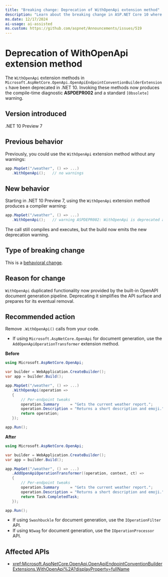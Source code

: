 ```yaml
---
title: "Breaking change: Deprecation of WithOpenApi extension method"
description: "Learn about the breaking change in ASP.NET Core 10 where WithOpenApi extension methods have been deprecated and produce a compiler warning."
ms.date: 12/17/2024
ai-usage: ai-assisted
ms.custom: https://github.com/aspnet/Announcements/issues/519
---
```


# Deprecation of WithOpenApi extension method

The `WithOpenApi` extension methods in `Microsoft.AspNetCore.OpenApi.OpenApiEndpointConventionBuilderExtensions` have been deprecated in .NET 10. Invoking these methods now produces the compile-time diagnostic **ASPDEPR002** and a standard `[Obsolete]` warning.

## Version introduced

.NET 10 Preview 7

## Previous behavior

Previously, you could use the `WithOpenApi` extension method without any warnings:

```csharp
app.MapGet("/weather", () => ...)
   .WithOpenApi();   // no warnings
```

## New behavior

Starting in .NET 10 Preview 7, using the `WithOpenApi` extension method produces a compiler warning:

```csharp
app.MapGet("/weather", () => ...)
   .WithOpenApi();   // warning ASPDEPR002: WithOpenApi is deprecated and will be removed in a future release. For more information, visit https://aka.ms/aspnet/deprecate/002.
```

The call still compiles and executes, but the build now emits the new deprecation warning.

## Type of breaking change

This is a [behavioral change](../../categories.md#behavioral-change).

## Reason for change

`WithOpenApi` duplicated functionality now provided by the built-in OpenAPI document generation pipeline. Deprecating it simplifies the API surface and prepares for its eventual removal.

## Recommended action

Remove `.WithOpenApi()` calls from your code.

- If using `Microsoft.AspNetCore.OpenApi` for document generation, use the `AddOpenApiOperationTransformer` extension method.

**Before**

```csharp
using Microsoft.AspNetCore.OpenApi;

var builder = WebApplication.CreateBuilder();
var app = builder.Build();

app.MapGet("/weather", () => ...)
   .WithOpenApi(operation =>
   {
       // Per-endpoint tweaks
       operation.Summary     = "Gets the current weather report.";
       operation.Description = "Returns a short description and emoji.";
       return operation;
   });

app.Run();
```

**After**

```csharp
using Microsoft.AspNetCore.OpenApi;

var builder = WebApplication.CreateBuilder();
var app = builder.Build();

app.MapGet("/weather", () => ...)
   .AddOpenApiOperationTransformer((operation, context, ct) =>
   {
       // Per-endpoint tweaks
       operation.Summary     = "Gets the current weather report.";
       operation.Description = "Returns a short description and emoji.";
       return Task.CompletedTask;
   });

app.Run();
```

- If using `Swashbuckle` for document generation, use the `IOperationFilter` API.
- If using `NSwag` for document generation, use the `IOperationProcessor` API.

## Affected APIs

- <xref:Microsoft.AspNetCore.OpenApi.OpenApiEndpointConventionBuilderExtensions.WithOpenApi%2A?displayProperty=fullName>
